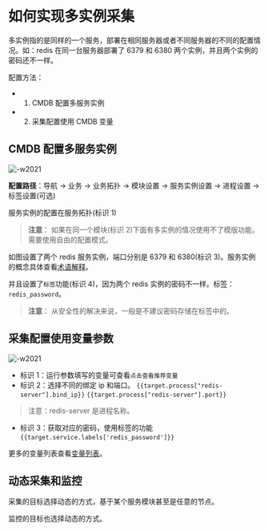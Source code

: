 # 如何实现多实例采集

多实例指的是同样的一个服务，部署在相同服务器或者不同服务器的不同的配置情况。如：redis 在同一台服务器部署了 6379 和 6380 两个实例，并且两个实例的密码还不一样。

配置方法：

* 1) CMDB 配置多服务实例
* 2) 采集配置使用 CMDB 变量

## CMDB 配置多服务实例

![-w2021](media/15782889239728.jpg)

**配置路径**：导航  →  业务  →  业务拓扑  →  模块设置  →  服务实例设置  →  进程设置  →  标签设置(可选)

服务实例的配置在服务拓扑(标识 1)

> **注意**： 如果在同一个模块(标识 2)下面有多实例的情况使用不了模版功能。需要使用自由的配置模式。

如图设置了两个 redis 服务实例，端口分别是 6379 和 6380(标识 3)。服务实例的概念具体查看[术语解释](../concepts/glossary.md)。

并且设置了`标签`功能(标识 4)，因为两个 redis 实例的密码不一样。标签： `redis_password`。

> **注意**： 从安全性的解决来说，一般是不建议密码存储在标签中的。

## 采集配置使用变量参数

![-w2021](media/15782891786421.jpg)

* 标识 1：运行参数填写的变量可查看`点击查看推荐变量`
* 标识 2：选择不同的绑定 ip 和端口。 `{{target.process["redis-server"].bind_ip}}`   `{{target.process["redis-server"].port}}`

> 注意：redis-server 是进程名称。

* 标识 3：获取对应的密码，使用标签的功能 `{{target.service.labels['redis_password']}}`

更多的变量列表查看[变量列表](../functions/addenda/variables.md)。

## 动态采集和监控

采集的目标选择动态的方式，基于某个服务模块甚至是任意的节点。

监控的目标也选择动态的方式。
